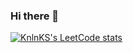 ### Hi there 👋

[![KnlnKS's LeetCode stats](https://leetcode-stats-six.vercel.app/?username=procrastination_44&theme=dark)](https://github.com/KnlnKS/leetcode-stats)
